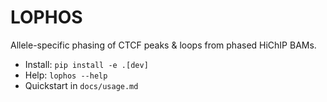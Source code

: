 # LOPHOS
Allele-specific phasing of CTCF peaks & loops from phased HiChIP BAMs.

- Install: `pip install -e .[dev]`
- Help: `lophos --help`
- Quickstart in `docs/usage.md`
